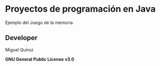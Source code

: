 # Proyectos de programación en Java

Ejemplo del Juego de la memoria

## Developer
Miguel Quiroz

**GNU General Public License v3.0**